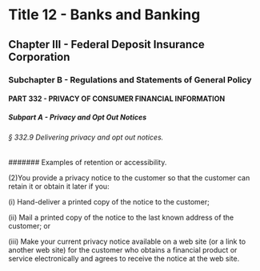 
# Title 12 - Banks and Banking
## Chapter III - Federal Deposit Insurance Corporation
### Subchapter B - Regulations and Statements of General Policy
#### PART 332 - PRIVACY OF CONSUMER FINANCIAL INFORMATION
##### Subpart A - Privacy and Opt Out Notices
###### § 332.9 Delivering privacy and opt out notices.
####### Examples of retention or accessibility.

(2)You provide a privacy notice to the customer so that the customer can retain it or obtain it later if you:

(i) Hand-deliver a printed copy of the notice to the customer;

(ii) Mail a printed copy of the notice to the last known address of the customer; or

(iii) Make your current privacy notice available on a web site (or a link to another web site) for the customer who obtains a financial product or service electronically and agrees to receive the notice at the web site.
